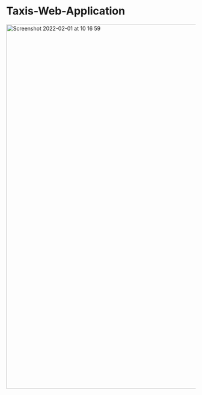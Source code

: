 # Taxis-Web-Application

<img width="971" alt="Screenshot 2022-02-01 at 10 16 59" src="https://user-images.githubusercontent.com/50542132/151941843-56135078-91bf-4c13-a833-504004103a25.png">
